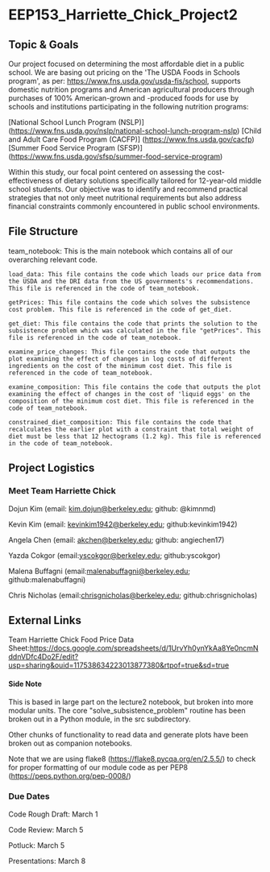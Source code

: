 # EEP153_Harriette_Chick_Project2

## Topic & Goals
Our project focused on determining the most affordable diet in a public school. We are basing out pricing on the 'The USDA Foods in Schools program', as per: https://www.fns.usda.gov/usda-fis/school, supports domestic nutrition programs and American agricultural producers through purchases of 100% American-grown and -produced foods for use by schools and institutions participating in the following nutrition programs:

[National School Lunch Program (NSLP)] (https://www.fns.usda.gov/nslp/national-school-lunch-program-nslp)
[Child and Adult Care Food Program (CACFP)] (https://www.fns.usda.gov/cacfp)
[Summer Food Service Program (SFSP)] (https://www.fns.usda.gov/sfsp/summer-food-service-program)

Within this study, our focal point centered on assessing the cost-effectiveness of dietary solutions specifically tailored for 12-year-old middle school students. Our objective was to identify and recommend practical strategies that not only meet nutritional requirements but also address financial constraints commonly encountered in public school environments.

## File Structure
team_notebook: This is the main notebook which contains all of our overarching relevant code. 

    load_data: This file contains the code which loads our price data from the USDA and the DRI data from the US governments's recommendations. This file is referenced in the code of team_notebook.

    getPrices: This file contains the code which solves the subsistence cost problem. This file is referenced in the code of get_diet.

    get_diet: This file contains the code that prints the solution to the subsistence problem which was calculated in the file "getPrices". This file is referenced in the code of team_notebook. 

    examine_price_changes: This file contains the code that outputs the plot examining the effect of changes in log costs of different ingredients on the cost of the minimum cost diet. This file is referenced in the code of team_notebook. 

    examine_composition: This file contains the code that outputs the plot examining the effect of changes in the cost of 'liquid eggs' on the composition of the minimum cost diet. This file is referenced in the code of team_notebook. 

    constrained_diet_composition: This file contains the code that recalculates the earlier plot with a constraint that total weight of diet must be less that 12 hectograms (1.2 kg). This file is referenced in the code of team_notebook. 


## Project Logistics
### Meet Team Harriette Chick

Dojun Kim (email: kim.dojun@berkeley.edu; github: @kimnmd)

Kevin Kim (email: kevinkim1942@berkeley.edu; github:kevinkim1942)

Angela Chen (email: akchen@berkeley.edu; github: angiechen17)

Yazda Cokgor (email:yscokgor@berkeley.edu; github:yscokgor)

Malena Buffagni (email:malenabuffagni@berkeley.edu; github:malenabuffagni)

Chris Nicholas (email:chrisgnicholas@berkeley.edu; github:chrisgnicholas)


## External Links
Team Harriette Chick Food Price Data Sheet:https://docs.google.com/spreadsheets/d/1UrvYh0ynYkAa8Ye0ncmNddnVDfc4Do2F/edit?usp=sharing&ouid=117538634223013877380&rtpof=true&sd=true

#### Side Note
This is based in large part on the lecture2 notebook, but broken into more modular units. The core "solve_subsistence_problem" routine has been broken out in a Python module, in the src subdirectory.

Other chunks of functionality to read data and generate plots have been broken out as companion notebooks.

Note that we are using flake8 (https://flake8.pycqa.org/en/2.5.5/) to check for proper formatting of our module code as per PEP8 (https://peps.python.org/pep-0008/)

### Due Dates
Code Rough Draft: March 1

Code Review: March 5

Potluck: March 5

Presentations: March 8




